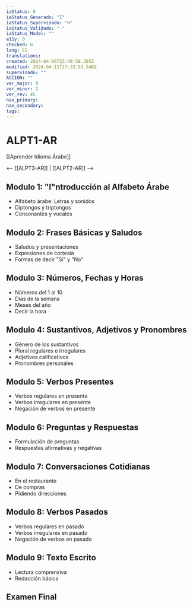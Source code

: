 ```yaml
---
iaStatus: 8
iaStatus_Generado: "I"
iaStatus_Supervisado: "H"
iaStatus_Validado: "-"
iaStatus_Model: ""
a11y: 0
checked: 0
lang: ES
translations: 
created: 2024-04-06T23:48:58.385Z
modified: 2024-04-11T17:32:53.548Z
supervisado: ""
ACCION: ""
ver_major: 0
ver_minor: 2
ver_rev: 45
nav_primary: 
nav_secondary: 
tags:
---
```

# ALPT1-AR

[[Aprender Idioma Árabe]]

<-- [[ALPT3-AR]] | [[ALPT2-AR]] -->

## Modulo 1: "I"ntroducción al Alfabeto Árabe

- Alfabeto árabe: Letras y sonidos
- Diptongos y triptongos
- Consonantes y vocales

## Modulo 2: Frases Básicas y Saludos

- Saludos y presentaciones
- Expresiones de cortesía
- Formas de decir "Sí" y "No"

## Modulo 3: Números, Fechas y Horas

- Números del 1 al 10
- Días de la semana 
- Meses del año
- Decir la hora

## Modulo 4: Sustantivos, Adjetivos y Pronombres

- Género de los sustantivos 
- Plural regulares e irregulares 
- Adjetivos calificativos 
- Pronombres personales 

## Modulo 5: Verbos Presentes 

- Verbos regulares en presente 
- Verbos irregulares en presente 
- Negación de verbos en presente 

## Modulo 6: Preguntas y Respuestas 

- Formulación de preguntas 
- Respuestas afirmativas y negativas 
   
## Modulo 7: Conversaciones Cotidianas 

 - En el restaurante 
 - De compras 
 - Pidiendo direcciones 

## Modulo 8: Verbos Pasados 

 - Verbos regulares en pasado 
 - Verbos irregulares en pasado  
 - Negación de verbos en pasado

## Modulo 9: Texto Escrito
  
 - Lectura comprensiva  
 - Redacción básica  

## Examen Final